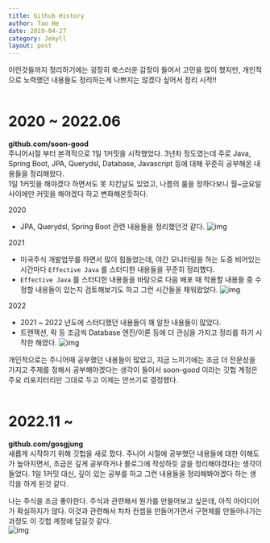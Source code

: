 ```yaml
---
title: Github History
author: Tao He
date: 2019-04-27
category: Jekyll
layout: post
---
```


이런것들까지 정리하기에는 굉장히 쑥스러운 감정이 들어서 고민을 많이 했지만, 개인적으로 노력했던 내용들도 정리하는게 나쁘지는 않겠다 싶어서 정리 시작!!<br>
<br>

# 2020 \~ 2022.06
**github.com/soon-good**<br>
주니어시절 부터 본격적으로 1일 1커밋을 시작했었다. 3년차 정도였는데 주로 Java, Spring Boot, JPA, Querydsl, Database, Javascript 등에 대해 꾸준히 공부해온 내용들을 정리해왔다.<br>
1일 1커밋을 해야겠다 하면서도 못 지킨날도 있었고, 나름의 룰을 정하다보니 월\~금요일 사이에만 커밋을 해야겠다 하고 변화해온듯하다.<br>

2020
- JPA, Querydsl, Spring Boot 관련 내용들을 정리했던것 같다.
![img]({{site.url}}/assets/img/github-history/2.png)


2021
- 미국주식 개발업무를 하면서 많이 힘들었는데, 야간 모니터링을 하는 도중 비어있는 시간마다 `Effective Java` 를 스터디한 내용들을 꾸준히 정리했다.
- `Effective Java` 를 스터디한 내용들을 바탕으로 다음 배포 때 적용할 내용들 중 수정할 내용들이 있는지 검토해보기도 하고 그런 시간들을 채워왔었다.
![img]({{site.url}}/assets/img/github-history/3.png)


2022
- 2021 \~ 2022 년도에 스터디했던 내용들이 꽤 알찬 내용들이 많았다.
- 트랜잭션, 락 등 조금씩 Database 엔진/이론 등에 더 관심을 가지고 정리를 하기 시작한 해였다.
![img]({{site.url}}/assets/img/github-history/4.png)

개인적으로는 주니어때 공부했던 내용들이 많았고, 지금 느끼기에는 조금 더 전문성을 가지고 주제를 정해서 공부해야겠다는 생각이 들어서 soon-good 이라는 깃헙 계정은 주요 리포지터리만 그대로 두고 이제는 안쓰기로 결정했다.<br>
<br>

# 2022.11 \~ 
**github.com/gosgjung**<br>
새롭게 시작하기 위해 깃헙을 새로 팠다. 주니어 시절에 공부했던 내용들에 대한 이해도가 높아지면서, 조금은 깊게 공부하거나 블로그에 작성하듯 글을 정리해야겠다는 생각이 들었다. 1일 1커밋 대신, 깊이 있는 공부를 하고 그런 내용들을 정리해봐야겠다 하는 생각을 하게 된것 같다.<br>

나는 주식을 조금 좋아한다. 주식과 관련해서 뭔가를 만들어보고 싶은데, 아직 아이디어가 확실하지가 않다. 이것과 관련해서 차차 컨셉을 만들어가면서 구현체를 만들어나가는 과정도 이 깃헙 계정에 담길것 같다.<br>
![img]({{site.url}}/assets/img/github-history/5.png)
